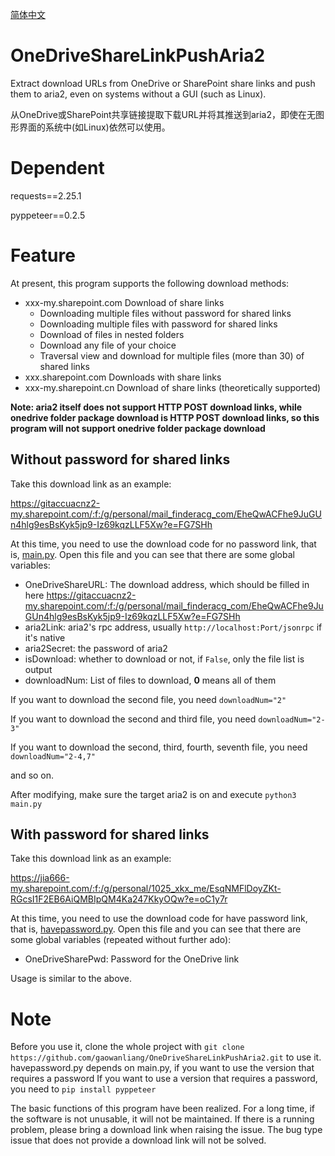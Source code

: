 [简体中文](docs/Readme_zh-cn.md)

# OneDriveShareLinkPushAria2
Extract download URLs from OneDrive or SharePoint share links and push them to aria2, even on systems without a GUI (such as Linux).

从OneDrive或SharePoint共享链接提取下载URL并将其推送到aria2，即使在无图形界面的系统中(如Linux)依然可以使用。

# Dependent

requests==2.25.1

pyppeteer==0.2.5

# Feature

At present, this program supports the following download methods:

* xxx-my.sharepoint.com Download of share links
  * Downloading multiple files without password for shared links
  * Downloading multiple files with password for shared links
  * Download of files in nested folders
  * Download any file of your choice
  * Traversal view and download for multiple files (more than 30) of shared links
* xxx.sharepoint.com Downloads with share links
* xxx-my.sharepoint.cn Download of share links (theoretically supported)

**Note: aria2 itself does not support HTTP POST download links, while onedrive folder package download is HTTP POST download links, so this program will not support onedrive folder package download**

## Without password for shared links

Take this download link as an example:

https://gitaccuacnz2-my.sharepoint.com/:f:/g/personal/mail_finderacg_com/EheQwACFhe9JuGUn4hlg9esBsKyk5jp9-Iz69kqzLLF5Xw?e=FG7SHh

At this time, you need to use the download code for no password link, that is, [main.py](main.py). Open this file and you can see that there are some global variables:
* OneDriveShareURL: The download address, which should be filled in here https://gitaccuacnz2-my.sharepoint.com/:f:/g/personal/mail_finderacg_com/EheQwACFhe9JuGUn4hlg9esBsKyk5jp9-Iz69kqzLLF5Xw?e=FG7SHh
* aria2Link: aria2's rpc address, usually `http://localhost:Port/jsonrpc` if it's native
* aria2Secret: the password of aria2
* isDownload: whether to download or not, if `False`, only the file list is output
* downloadNum: List of files to download, **0** means all of them 

If you want to download the second file, you need `downloadNum="2"`

If you want to download the second and third file, you need `downloadNum="2-3"`

If you want to download the second, third, fourth, seventh file, you need `downloadNum="2-4,7"`

and so on.

After modifying, make sure the target aria2 is on and execute `python3 main.py`


## With password for shared links

Take this download link as an example:

https://jia666-my.sharepoint.com/:f:/g/personal/1025_xkx_me/EsqNMFlDoyZKt-RGcsI1F2EB6AiQMBIpQM4Ka247KkyOQw?e=oC1y7r

At this time, you need to use the download code for have password link, that is, [havepassword.py](havepassword.py). Open this file and you can see that there are some global variables (repeated without further ado):
* OneDriveSharePwd: Password for the OneDrive link
  
Usage is similar to the above.

# Note
Before you use it, clone the whole project with `git clone https://github.com/gaowanliang/OneDriveShareLinkPushAria2.git` to use it. havepassword.py depends on main.py, if you want to use the version that requires a password If you want to use a version that requires a password, you need to `pip install pyppeteer`

The basic functions of this program have been realized. For a long time, if the software is not unusable, it will not be maintained. If there is a running problem, please bring a download link when raising the issue. The bug type issue that does not provide a download link will not be solved.